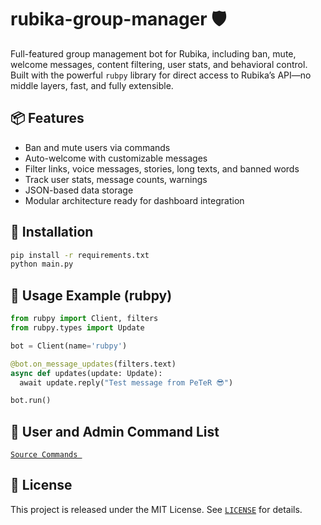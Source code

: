 # rubika-group-manager 🛡️

Full-featured group management bot for Rubika, including ban, mute, welcome messages, content filtering, user stats, and behavioral control.  
Built with the powerful `rubpy` library for direct access to Rubika’s API—no middle layers, fast, and fully extensible.

## 📦 Features

- Ban and mute users via commands  
- Auto-welcome with customizable messages  
- Filter links, voice messages, stories, long texts, and banned words  
- Track user stats, message counts, warnings  
- JSON-based data storage  
- Modular architecture ready for dashboard integration

## 🚀 Installation

```bash
pip install -r requirements.txt  
python main.py
```

## 🧪 Usage Example (rubpy)

```python
from rubpy import Client, filters  
from rubpy.types import Update  

bot = Client(name='rubpy')  

@bot.on_message_updates(filters.text)  
async def updates(update: Update):  
  await update.reply("Test message from PeTeR 😎")  

bot.run()
```

## 📜 User and Admin Command List
[`Source Commands
`](./docs/help.md) 


## 📄 License


This project is released under the MIT License. See [`LICENSE`](./LICENSE) for details.

